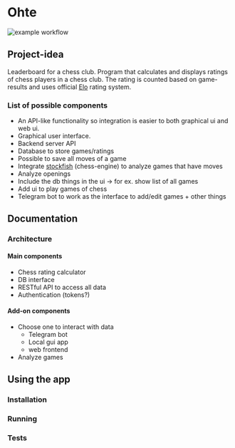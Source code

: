 # Ohte
![example workflow](https://github.com/iritmaximus/ohte/actions/workflows/build.yml/badge.svg)

## Project-idea
Leaderboard for a chess club. Program that calculates and displays ratings of
chess players in a chess club. The rating is counted based on game-results and
uses official [Elo](https://en.wikipedia.org/wiki/Chess_rating_system#Elo_rating_system) rating system.

### List of possible components

* An API-like functionality so integration is easier to both graphical ui and web ui.
* Graphical user interface.
* Backend server API
* Database to store games/ratings
* Possible to save all moves of a game
* Integrate [stockfish](https://github.com/official-stockfish/Stockfish) (chess-engine) to analyze games that have moves
* Analyze openings
* Include the db things in the ui -> for ex. show list of all games
* Add ui to play games of chess
* Telegram bot to work as the interface to add/edit games + other things


## Documentation

### Architecture

#### Main components
* Chess rating calculator
* DB interface
* RESTful API to access all data
* Authentication (tokens?)

#### Add-on components
* Choose one to interact with data
    - Telegram bot
    - Local gui app
    - web frontend
* Analyze games

## Using the app

### Installation
### Running
### Tests
